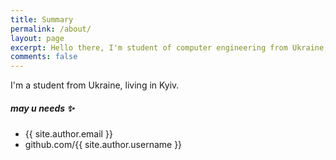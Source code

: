 ```yaml
---
title: Summary
permalink: /about/
layout: page
excerpt: Hello there, I'm student of computer engineering from Ukraine, living in Kyiv. This blog for storage my thoughts about software development, computer science, opensource and about everything that gnaws at me.
comments: false
---
```


I'm a student from Ukraine, living in Kyiv.

##### may u needs ✨

- {{ site.author.email }}
- github.com/{{ site.author.username }}
